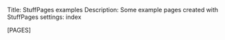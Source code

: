 Title: StuffPages examples
Description: Some example pages created with StuffPages
settings: index

[PAGES]
